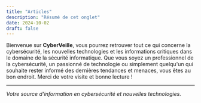 ```yaml
---
title: "Articles"
description: "Résumé de cet onglet"
date: 2024-10-02
draft: false
---
```

Bienvenue sur **CyberVeille**, vous pourrez retrouver tout ce qui concerne la cybersécurité, les nouvelles technologies et les informations critiques dans le domaine de la sécurité informatique. Que vous soyez un professionnel de la cybersécurité, un passionné de technologie ou simplement quelqu'un qui souhaite rester informé des dernières tendances et menaces, vous êtes au bon endroit.
Merci de votre visite et bonne lecture !

---
*Votre source d'information en cybersécurité et nouvelles technologies.*